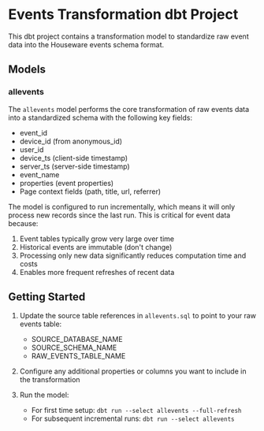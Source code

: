 # Events Transformation dbt Project

This dbt project contains a transformation model to standardize raw event data into the Houseware events schema format.

## Models

### allevents

The `allevents` model performs the core transformation of raw events data into a standardized schema with the following key fields:

- event_id
- device_id (from anonymous_id)
- user_id  
- device_ts (client-side timestamp)
- server_ts (server-side timestamp)
- event_name
- properties (event properties)
- Page context fields (path, title, url, referrer)

The model is configured to run incrementally, which means it will only process new records since the last run. This is critical for event data because:

1. Event tables typically grow very large over time
2. Historical events are immutable (don't change)
3. Processing only new data significantly reduces computation time and costs
4. Enables more frequent refreshes of recent data

## Getting Started

1. Update the source table references in `allevents.sql` to point to your raw events table:
   - SOURCE_DATABASE_NAME
   - SOURCE_SCHEMA_NAME 
   - RAW_EVENTS_TABLE_NAME

2. Configure any additional properties or columns you want to include in the transformation

3. Run the model:
   - For first time setup: `dbt run --select allevents --full-refresh`
   - For subsequent incremental runs: `dbt run --select allevents`
